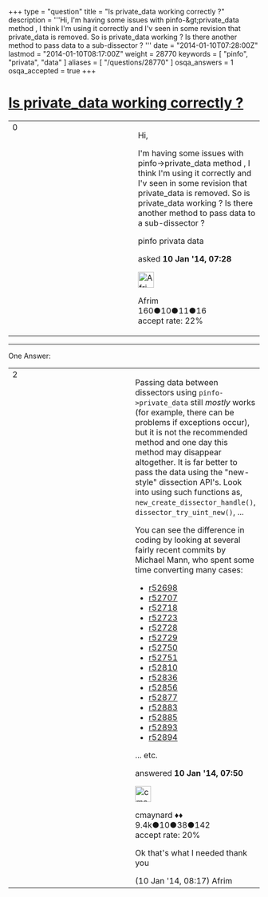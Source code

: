 +++
type = "question"
title = "Is private_data working correctly ?"
description = '''Hi, I&#x27;m having some issues with pinfo-&amp;gt;private_data method , I think I&#x27;m using it correctly and I&#x27;v seen in some revision that private_data is removed. So is private_data working ? Is there another method to pass data to a sub-dissector ? '''
date = "2014-01-10T07:28:00Z"
lastmod = "2014-01-10T08:17:00Z"
weight = 28770
keywords = [ "pinfo", "privata", "data" ]
aliases = [ "/questions/28770" ]
osqa_answers = 1
osqa_accepted = true
+++

<div class="headNormal">

# [Is private\_data working correctly ?](/questions/28770/is-private_data-working-correctly)

</div>

<div id="main-body">

<div id="askform">

<table id="question-table" style="width:100%;"><colgroup><col style="width: 50%" /><col style="width: 50%" /></colgroup><tbody><tr class="odd"><td style="width: 30px; vertical-align: top"><div class="vote-buttons"><span id="post-28770-upvote" class="ajax-command post-vote up" rel="nofollow" title="I like this post (click again to cancel)"> </span><div id="post-28770-score" class="post-score" title="current number of votes">0</div><span id="post-28770-downvote" class="ajax-command post-vote down" rel="nofollow" title="I dont like this post (click again to cancel)"> </span> <span id="favorite-mark" class="ajax-command favorite-mark" rel="nofollow" title="mark/unmark this question as favorite (click again to cancel)"> </span><div id="favorite-count" class="favorite-count"></div></div></td><td><div id="item-right"><div class="question-body"><p>Hi,</p><p>I'm having some issues with pinfo-&gt;private_data method , I think I'm using it correctly and I'v seen in some revision that private_data is removed. So is private_data working ? Is there another method to pass data to a sub-dissector ?</p></div><div id="question-tags" class="tags-container tags"><span class="post-tag tag-link-pinfo" rel="tag" title="see questions tagged &#39;pinfo&#39;">pinfo</span> <span class="post-tag tag-link-privata" rel="tag" title="see questions tagged &#39;privata&#39;">privata</span> <span class="post-tag tag-link-data" rel="tag" title="see questions tagged &#39;data&#39;">data</span></div><div id="question-controls" class="post-controls"></div><div class="post-update-info-container"><div class="post-update-info post-update-info-user"><p>asked <strong>10 Jan '14, 07:28</strong></p><img src="https://secure.gravatar.com/avatar/4ec6105789137df01b9abed5fcb9ab95?s=32&amp;d=identicon&amp;r=g" class="gravatar" width="32" height="32" alt="Afrim&#39;s gravatar image" /><p><span>Afrim</span><br />
<span class="score" title="160 reputation points">160</span><span title="10 badges"><span class="badge1">●</span><span class="badgecount">10</span></span><span title="11 badges"><span class="silver">●</span><span class="badgecount">11</span></span><span title="16 badges"><span class="bronze">●</span><span class="badgecount">16</span></span><br />
<span class="accept_rate" title="Rate of the user&#39;s accepted answers">accept rate:</span> <span title="Afrim has 2 accepted answers">22%</span></p></div></div><div id="comments-container-28770" class="comments-container"></div><div id="comment-tools-28770" class="comment-tools"></div><div class="clear"></div><div id="comment-28770-form-container" class="comment-form-container"></div><div class="clear"></div></div></td></tr></tbody></table>

------------------------------------------------------------------------

<div class="tabBar">

<span id="sort-top"></span>

<div class="headQuestions">

One Answer:

</div>

</div>

<span id="28771"></span>

<div id="answer-container-28771" class="answer accepted-answer">

<table style="width:100%;"><colgroup><col style="width: 50%" /><col style="width: 50%" /></colgroup><tbody><tr class="odd"><td style="width: 30px; vertical-align: top"><div class="vote-buttons"><span id="post-28771-upvote" class="ajax-command post-vote up" rel="nofollow" title="I like this post (click again to cancel)"> </span><div id="post-28771-score" class="post-score" title="current number of votes">2</div><span id="post-28771-downvote" class="ajax-command post-vote down" rel="nofollow" title="I dont like this post (click again to cancel)"> </span> <span class="accept-answer on" rel="nofollow" title="Afrim has selected this answer as the correct answer"> </span></div></td><td><div class="item-right"><div class="answer-body"><p>Passing data between dissectors using <code>pinfo-&gt;private_data</code> still <em>mostly</em> works (for example, there can be problems if exceptions occur), but it is not the recommended method and one day this method may disappear altogether. It is far better to pass the data using the "new-style" dissection API's. Look into using such functions as, <code>new_create_dissector_handle()</code>, <code>dissector_try_uint_new()</code>, ...</p><p>You can see the difference in coding by looking at several fairly recent commits by Michael Mann, who spent some time converting many cases:</p><ul><li><a href="http://anonsvn.wireshark.org/viewvc?revision=52698&amp;view=revision">r52698</a></li><li><a href="http://anonsvn.wireshark.org/viewvc?view=revision&amp;revision=52707">r52707</a></li><li><a href="http://anonsvn.wireshark.org/viewvc?view=revision&amp;revision=52718">r52718</a></li><li><a href="http://anonsvn.wireshark.org/viewvc?view=revision&amp;revision=52723">r52723</a></li><li><a href="http://anonsvn.wireshark.org/viewvc?view=revision&amp;revision=52728">r52728</a></li><li><a href="http://anonsvn.wireshark.org/viewvc?view=revision&amp;revision=52729">r52729</a></li><li><a href="http://anonsvn.wireshark.org/viewvc?view=revision&amp;revision=52750">r52750</a></li><li><a href="http://anonsvn.wireshark.org/viewvc?view=revision&amp;revision=52751">r52751</a></li><li><a href="http://anonsvn.wireshark.org/viewvc?view=revision&amp;revision=52810">r52810</a></li><li><a href="http://anonsvn.wireshark.org/viewvc?view=revision&amp;revision=52836">r52836</a></li><li><a href="http://anonsvn.wireshark.org/viewvc?view=revision&amp;revision=52856">r52856</a></li><li><a href="http://anonsvn.wireshark.org/viewvc?view=revision&amp;revision=52877">r52877</a></li><li><a href="http://anonsvn.wireshark.org/viewvc?view=revision&amp;revision=52883">r52883</a></li><li><a href="http://anonsvn.wireshark.org/viewvc?view=revision&amp;revision=52885">r52885</a></li><li><a href="http://anonsvn.wireshark.org/viewvc?view=revision&amp;revision=52893">r52893</a></li><li><a href="http://anonsvn.wireshark.org/viewvc?view=revision&amp;revision=52894">r52894</a></li></ul><p>... etc.</p></div><div class="answer-controls post-controls"></div><div class="post-update-info-container"><div class="post-update-info post-update-info-user"><p>answered <strong>10 Jan '14, 07:50</strong></p><img src="https://secure.gravatar.com/avatar/55158e2322c4e365a5e0a4a0ac3fbcef?s=32&amp;d=identicon&amp;r=g" class="gravatar" width="32" height="32" alt="cmaynard&#39;s gravatar image" /><p><span>cmaynard ♦♦</span><br />
<span class="score" title="9361 reputation points"><span>9.4k</span></span><span title="10 badges"><span class="badge1">●</span><span class="badgecount">10</span></span><span title="38 badges"><span class="silver">●</span><span class="badgecount">38</span></span><span title="142 badges"><span class="bronze">●</span><span class="badgecount">142</span></span><br />
<span class="accept_rate" title="Rate of the user&#39;s accepted answers">accept rate:</span> <span title="cmaynard has 108 accepted answers">20%</span></p></div></div><div id="comments-container-28771" class="comments-container"><span id="28773"></span><div id="comment-28773" class="comment"><div id="post-28773-score" class="comment-score"></div><div class="comment-text"><p>Ok that's what I needed thank you</p></div><div id="comment-28773-info" class="comment-info"><span class="comment-age">(10 Jan '14, 08:17)</span> <span class="comment-user userinfo">Afrim</span></div></div></div><div id="comment-tools-28771" class="comment-tools"></div><div class="clear"></div><div id="comment-28771-form-container" class="comment-form-container"></div><div class="clear"></div></div></td></tr></tbody></table>

</div>

<div class="paginator-container-left">

</div>

</div>

</div>

